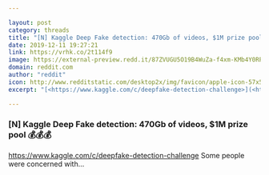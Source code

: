 ```yaml
---

layout: post
category: threads
title: "[N] Kaggle Deep Fake detection: 470Gb of videos, $1M prize pool :moneybag::moneybag::moneybag:"
date: 2019-12-11 19:27:21
link: https://vrhk.co/2t114f9
image: https://external-preview.redd.it/87ZVUGU5O19B4WuZa-f4xm-KMb4Y0RPGea17QR8CDeI.jpg?width=240&height=125.654450262&auto=webp&s=36a0593b7e970826e7d92768d50be0d153ff83a9
domain: reddit.com
author: "reddit"
icon: http://www.redditstatic.com/desktop2x/img/favicon/apple-icon-57x57.png
excerpt: "[<https://www.kaggle.com/c/deepfake-detection-challenge>](<https://www.kaggle.com/c/deepfake-detection-challenge>) Some people were concerned with..."

---
```


### [N] Kaggle Deep Fake detection: 470Gb of videos, $1M prize pool :moneybag::moneybag::moneybag:

[<https://www.kaggle.com/c/deepfake-detection-challenge>](<https://www.kaggle.com/c/deepfake-detection-challenge>) Some people were concerned with...